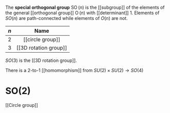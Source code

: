 The **special orthogonal group** $\operatorname{SO}(n)$ is the [[subgroup]] of the elements of the general [[orthogonal group]] $\operatorname{O}(n)$ with [[determinant]] 1. Elements of $SO(n)$ are path-connected while elements of $O(n)$ are not. 

|$n$|Name|
|:--:|:----:|
|2|[[circle group]]|
|3|[[3D rotation group]]|


$SO(3)$ is the [[3D rotation group]].

There is a 2-to-1 [[homomorphism]] from $SU(2)\times SU(2) \to SO(4)$

# SO(2)

[[Circle group]]